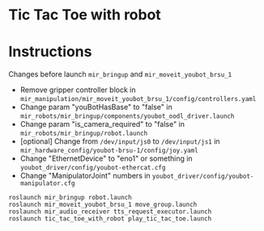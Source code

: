 # Tic Tac Toe with robot

# Instructions

Changes before launch `mir_bringup` and `mir_moveit_youbot_brsu_1`
- Remove gripper controller block in
  `mir_manipulation/mir_moveit_youbot_brsu_1/config/controllers.yaml`
- Change param "youBotHasBase" to "false" in
  `mir_robots/mir_bringup/components/youbot_oodl_driver.launch`
- Change param "is_camera_required" to "false" in
  `mir_robots/mir_bringup/robot.launch`
- [optional] Change from `/dev/input/js0` to `/dev/input/js1` in
  `mir_hardware_config/youbot-brsu-1/config/joy.yaml`
- Change "EthernetDevice" to "eno1" or something in
  `youbot_driver/config/youbot-ethercat.cfg`
- Change "ManipulatorJoint" numbers in
  `youbot_driver/config/youbot-manipulator.cfg`

```
roslaunch mir_bringup robot.launch
roslaunch mir_moveit_youbot_brsu_1 move_group.launch
roslaunch mir_audio_receiver tts_request_executor.launch
roslaunch tic_tac_toe_with_robot play_tic_tac_toe.launch
```
